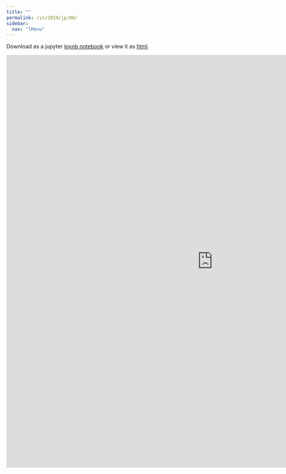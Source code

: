 ```yaml
---
title: ""
permalink: /in/2019/jp/08/
sidebar:
  nav: "lMenu"
---
```


Download as a jupyter [ipynb notebook](https://lamastex.github.io/scalable-data-science/in/2019/jp/08.ipynb) or view it as [html](https://lamastex.github.io/scalable-data-science/in/2019/jp/08.html).

<iframe src="https://lamastex.github.io/scalable-data-science/in/2019/jp/08.html" width="1080" height="1080" frameborder="0"></iframe>

